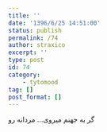 ```yaml
---
title: ''
date: '1396/6/25 14:51:00'
status: publish
permalink: /74
author: straxico
excerpt: ''
type: post
id: 74
category:
    - tytomood
tag: []
post_format: []
---
```

<div>گر به جهنم میروی… مردانه رو</div>